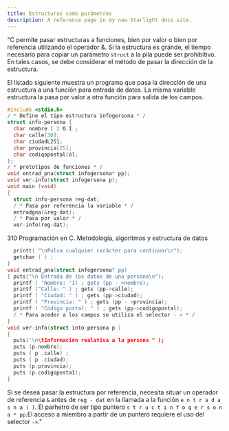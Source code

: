 ```yaml
---
title: Estructuras como parámetros
description: A reference page in my new Starlight docs site.
---
```


"C permite pasar estructuras a funciones, bien por valor o bien por referencia utilizando el operador &.
Si la estructura es grande, el tiempo necesario para copiar un parámetro `struct` a la pila puede ser prohibitivo. En tales casos, se debe considerar el método de pasar la dirección de la estructura.

El listado siguiente muestra un programa que pasa la dirección de una estructura a una función para entrada de datos. La misma variable estructura la pasa por valor a otra función para salida de los campos.
```c
#include <stdio.h>
/ * Define el tipo estructura infogersona * /
struct info-persona {
  char nombre [ 2 O I ;
  char calle[30];
  char ciudadL251;
  char provincia[25];
  char codiqopostal[ól;
};
/ * prototipos de funciones * /
void entrad_pna(struct infogersona* pp);
void ver-info(struct infogersona p);
void main (void)
{
  struct info-persona reg-dat;
  / * Pasa por referencia la variable * /
  entradgna(&reg-dat);
  / * Pasa por valor * /
  ver-info(reg-dat);
```
310 Programación en C. Metodología, algoritmos y estructura de datos
```c
  printt( "\nPulsa cualquier carácter para continuar\n");
  getchar ( ) ;
}
void entrad_pna(struct infogersona" pp)
{ puts("\n Entrada de los datos de una persona\n");
  printf ( "Nombre: 'I) ; gets (pp - >nombre);
  printf ("Calle: " ) ; gets (pp->calle);
  printf ( "Ciudad: " ) ; gets (pp->ciudad);
  printf ( "Provincia: " ) ; gets (pp - >provincia);
  printf ( "Código postal: " ) ; gets (pp->codigopostal);
  / * Para aceder a los campos se utiliza el selector - > * /
}
void ver-info(struct into-persona p )
{
  puts('\n\tInformación realativa a la persona " );
  puts (p.nombre);
  puts ( p .calle) ;
  puts ( p .ciudad);
  puts (p.provincia);
  puts (p.codigoposta1);
}
```
Si se desea pasar la estructura por referencia, necesita situar un operador de referencia `&` antes de `reg - dat` en la llamada a la función `e n t r a d a s n a ( )`. El parhetro de ser tipo puntero `s t r u c t i n f o q e r s o n a * pp`.El acceso a miembro a partir de un puntero requiere el uso del selector `->`."
